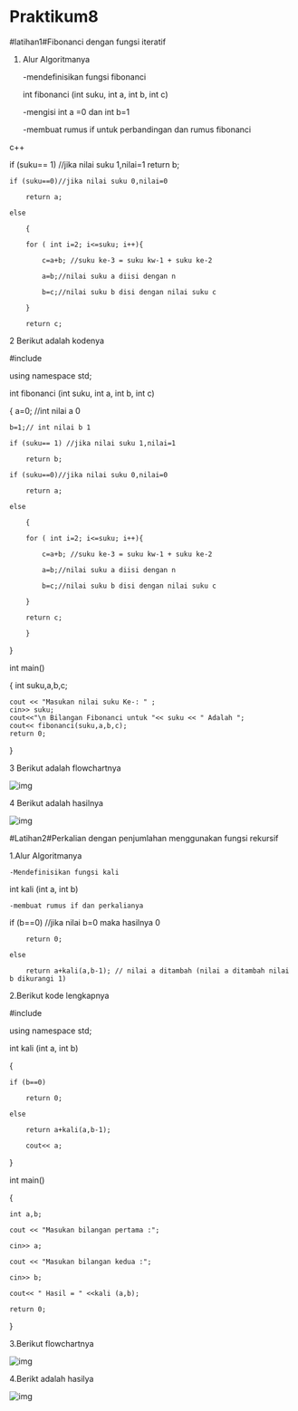 # Praktikum8

#latihan1#Fibonanci dengan fungsi iteratif

1. Alur Algoritmanya

	-mendefinisikan fungsi fibonanci

	int fibonanci (int suku, int a, int b, int c)

	-mengisi int a =0 dan int b=1

	-membuat rumus if untuk perbandingan dan rumus fibonanci

 c++
 
if (suku== 1) //jika nilai suku 1,nilai=1
        return b;

    if (suku==0)//jika nilai suku 0,nilai=0

        return a;

    else

        {

        for ( int i=2; i<=suku; i++){

            c=a+b; //suku ke-3 = suku kw-1 + suku ke-2

            a=b;//nilai suku a diisi dengan n

            b=c;//nilai suku b disi dengan nilai suku c

        }

        return c;

2 Berikut adalah kodenya

#include <iostream>

using namespace std;

int fibonanci (int suku, int a, int b, int c)

{
    a=0; //int nilai a 0
 
    b=1;// int nilai b 1
    
    if (suku== 1) //jika nilai suku 1,nilai=1

        return b;

    if (suku==0)//jika nilai suku 0,nilai=0

        return a;

    else

        {

        for ( int i=2; i<=suku; i++){

            c=a+b; //suku ke-3 = suku kw-1 + suku ke-2

            a=b;//nilai suku a diisi dengan n

            b=c;//nilai suku b disi dengan nilai suku c

        }

        return c;

        }

}

int main()

{
    int suku,a,b,c;

    cout << "Masukan nilai suku Ke-: " ;
    cin>> suku;
    cout<<"\n Bilangan Fibonanci untuk "<< suku << " Adalah ";
    cout<< fibonanci(suku,a,b,c);
    return 0;
}

3 Berikut adalah flowchartnya

![img](https://raw.githubusercontent.com/amirudin742/Praktikum8/master/Flowchart1.png)

4 Berikut adalah hasilnya

![img](https://raw.githubusercontent.com/amirudin742/Praktikum8/master/Hasil1.png)

#Latihan2#Perkalian dengan penjumlahan menggunakan fungsi rekursif

1.Alur Algoritmanya

	-Mendefinisikan fungsi kali

int kali (int a, int b)

	-membuat rumus if dan perkalianya

if (b==0) //jika nilai b=0 maka hasilnya 0

        return 0;

    else

        return a+kali(a,b-1); // nilai a ditambah (nilai a ditambah nilai b dikurangi 1)

2.Berikut kode lengkapnya

#include <iostream>

using namespace std;

int kali (int a, int b)

{

    if (b==0)

        return 0;

    else

        return a+kali(a,b-1);

        cout<< a;

}

int main()

{

    int a,b;

    cout << "Masukan bilangan pertama :";

    cin>> a;

    cout << "Masukan bilangan kedua :";

    cin>> b;

    cout<< " Hasil = " <<kali (a,b);

    return 0;

}

3.Berikut flowchartnya

![img](https://raw.githubusercontent.com/amirudin742/Praktikum8/master/Flowchart2.png)

4.Berikt adalah hasilya

![img](https://raw.githubusercontent.com/amirudin742/Praktikum8/master/Hasil2.png)